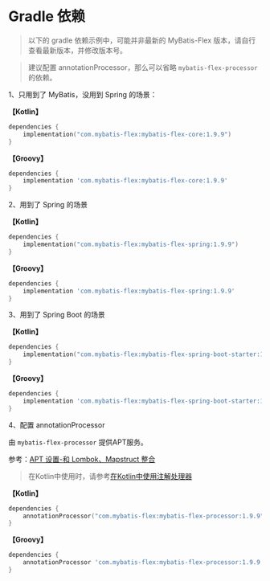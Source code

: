 # Gradle 依赖

> 以下的 gradle 依赖示例中，可能并非最新的 MyBatis-Flex 版本，请自行查看最新版本，并修改版本号。

> 建议配置 annotationProcessor，那么可以省略 `mybatis-flex-processor` 的依赖。

1、只用到了 MyBatis，没用到 Spring 的场景：

**【Kotlin】**

```kotlin
dependencies {
    implementation("com.mybatis-flex:mybatis-flex-core:1.9.9")
}
```

**【Groovy】**

```groovy
dependencies {
    implementation 'com.mybatis-flex:mybatis-flex-core:1.9.9'
}
```

2、用到了 Spring 的场景

**【Kotlin】**

```kotlin
dependencies {
    implementation("com.mybatis-flex:mybatis-flex-spring:1.9.9")
}
```

**【Groovy】**

```groovy
dependencies {
    implementation 'com.mybatis-flex:mybatis-flex-spring:1.9.9'
}
```

3、用到了 Spring Boot 的场景

**【Kotlin】**

```kotlin
dependencies {
    implementation("com.mybatis-flex:mybatis-flex-spring-boot-starter:1.9.9")
}
```

**【Groovy】**

```groovy
dependencies {
    implementation 'com.mybatis-flex:mybatis-flex-spring-boot-starter:1.9.9'
}
```

4、配置 annotationProcessor

由 `mybatis-flex-processor` 提供APT服务。

参考：[APT 设置-和 Lombok、Mapstruct 整合](../others/apt.md)

> 在Kotlin中使用时，请参考[在Kotlin中使用注解处理器](../others/kapt.md)

**【Kotlin】**

```kotlin
dependencies {
    annotationProcessor("com.mybatis-flex:mybatis-flex-processor:1.9.9")
}
```

**【Groovy】**

```groovy
dependencies {
    annotationProcessor 'com.mybatis-flex:mybatis-flex-processor:1.9.9'
}
```
